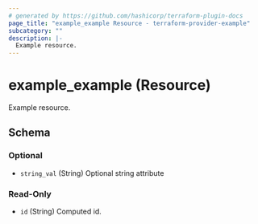 ```yaml
---
# generated by https://github.com/hashicorp/terraform-plugin-docs
page_title: "example_example Resource - terraform-provider-example"
subcategory: ""
description: |-
  Example resource.
---
```


# example_example (Resource)

Example resource.



<!-- schema generated by tfplugindocs -->
## Schema

### Optional

- `string_val` (String) Optional string attribute

### Read-Only

- `id` (String) Computed id.

